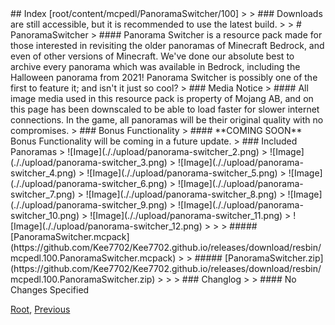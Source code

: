 <head><style>blockquote>* h5 { line-height:0!important } </style></head>
## Index [root/content/mcpedl/PanoramaSwitcher/100]
> > ### Downloads are still accessible, but it is recommended to use the latest build.
> 
> # PanoramaSwitcher
> #### Panorama Switcher is a resource pack made for those interested in revisiting the older panoramas of Minecraft Bedrock, and even of other versions of Minecraft. We've done our absolute best to archive every panorama which was available in Bedrock, including the Halloween panorama from 2021! Panorama Switcher is possibly one of the first to feature it; and isn't it just so cool?
> ### Media Notice
> #### All image media used in this resource pack is property of Mojang AB, and on this page has been downscaled to be able to load faster for slower internet connections. In the game, all panoramas will be their original quality with no compromises.
> ### Bonus Functionality
> #### **COMING SOON** Bonus Functionality will be coming in a future update.
> ### Included Panoramas
> ![Image](././upload/panorama-switcher_2.png)
> ![Image](././upload/panorama-switcher_3.png)
> ![Image](././upload/panorama-switcher_4.png)
> ![Image](././upload/panorama-switcher_5.png)
> ![Image](././upload/panorama-switcher_6.png)
> ![Image](././upload/panorama-switcher_7.png)
> ![Image](././upload/panorama-switcher_8.png)
> ![Image](././upload/panorama-switcher_9.png)
> ![Image](././upload/panorama-switcher_10.png)
> ![Image](././upload/panorama-switcher_11.png)
> ![Image](././upload/panorama-switcher_12.png)
>
> > ##### [PanoramaSwitcher.mcpack](https://github.com/Kee7702/Kee7702.github.io/releases/download/resbin/mcpedl.100.PanoramaSwitcher.mcpack)
> > ##### [PanoramaSwitcher.zip](https://github.com/Kee7702/Kee7702.github.io/releases/download/resbin/mcpedl.100.PanoramaSwitcher.zip)
>
> > ### Changlog
> > #### No Changes Specified

[Root](/), [Previous](.././)
